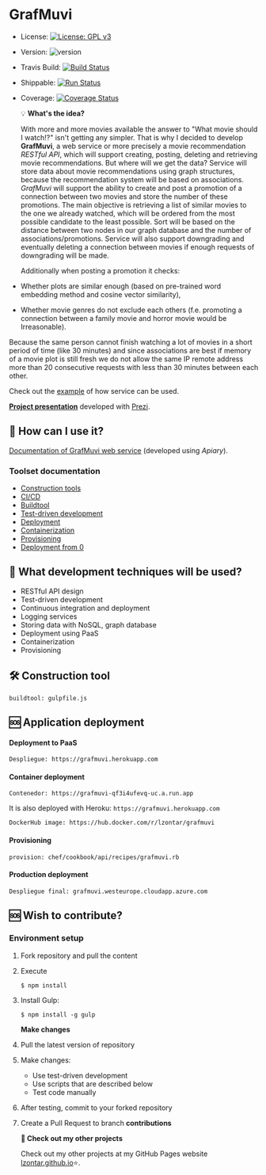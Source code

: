 # GrafMuvi

* License: [![License: GPL v3](https://img.shields.io/badge/License-GPLv3-blue.svg)](https://www.gnu.org/licenses/gpl-3.0)
* Version: ![version](https://img.shields.io/badge/version-0.4.1-blue)
* Travis Build: [![Build Status](https://travis-ci.com/lzontar/GrafMuvi.svg?branch=master)](https://travis-ci.com/lzontar/GrafMuvi)
* Shippable: [![Run Status](https://api.shippable.com/projects/5d950376945f6b00077d2707/badge?branch=master)](https://app.shippable.com/github/lzontar/GrafMuvi/dashboard)
* Coverage: [![Coverage Status](https://coveralls.io/repos/github/lzontar/GrafMuvi/badge.svg?branch=master)](https://coveralls.io/github/lzontar/GrafMuvi?branch=master)

  💡 **What's the idea?**

  With more and more movies available the answer to "What movie should I watch⁉" isn't getting any simpler. That is why I decided to develop **GrafMuvi**, a web service or more precisely a movie recommendation _RESTful API_, which will support creating, posting, deleting and retrieving movie recommendations. But where will we get the data? Service will store data about movie recommendations using graph structures, because the recommendation system will be based on associations. _GrafMuvi_ will support the ability to create and post a promotion of a connection between two movies and store the number of these promotions. The main objective is retrieving a list of similar movies to the one we already watched, which will be ordered from the most possible candidate to the least possible. Sort will be based on the distance between two nodes in our graph database and the number of associations/promotions. Service will also support downgrading and eventually deleting a connection between movies if enough requests of downgrading will be made.

  Additionally when posting a promotion it checks:

* Whether plots are similar enough \(based on pre-trained word embedding method and cosine vector similarity\),
* Whether movie genres do not exclude each others \(f.e. promoting a connection between a family movie and horror movie would be Irreasonable\).

Because the same person cannot finish watching a lot of movies in a short period of time \(like 30 minutes\) and since associations are best if memory of a movie plot is still fresh we do not allow the same IP remote address more than 20 consecutive requests with less than 30 minutes between each other.

Check out the [example](https://github.com/lzontar/GrafMuvi/blob/master/Example.pdf) of how service can be used.

[**Project presentation**](https://prezi.com/view/9WhXBqsVde1Dl0HGYy89/) developed with [Prezi](https://prezi.com/).

## 📃 How can I use it?

[Documentation of GrafMuvi web service](https://grafmuvi.docs.apiary.io/#) \(developed using _Apiary_\).

### Toolset documentation

* [Construction tools](https://lukaz.gitbook.io/grafmuvi/docs/construction_tools)
* [CI/CD](https://lukaz.gitbook.io/grafmuvi/docs/ci)
* [Buildtool](https://lukaz.gitbook.io/grafmuvi/docs/buildtool)
* [Test-driven development](https://lukaz.gitbook.io/grafmuvi/docs/test-driven_development)
* [Deployment](https://lukaz.gitbook.io/grafmuvi/docs/deployment)
* [Containerization](https://lukaz.gitbook.io/grafmuvi/docs/containerization)
* [Provisioning](https://lukaz.gitbook.io/grafmuvi/docs/provisioning)
* [Deployment from 0](https://lukaz.gitbook.io/grafmuvi/docs/deployment_from_zero)

## 📖 What development techniques will be used?

* RESTful API design
* Test-driven development
* Continuous integration and deployment
* Logging services
* Storing data with NoSQL, graph database
* Deployment using PaaS
* Containerization
* Provisioning

## 🛠 Construction tool

```text
buildtool: gulpfile.js
```

## 🆘 Application deployment

#### Deployment to PaaS

```text
Despliegue: https://grafmuvi.herokuapp.com
```

#### Container deployment

```text
Contenedor: https://grafmuvi-qf3i4ufevq-uc.a.run.app
```

It is also deployed with Heroku: `https://grafmuvi.herokuapp.com`

```text
DockerHub image: https://hub.docker.com/r/lzontar/grafmuvi
```

#### Provisioning

```text
provision: chef/cookbook/api/recipes/grafmuvi.rb
```

#### Production deployment

```text
Despliegue final: grafmuvi.westeurope.cloudapp.azure.com
```

## 🆘 Wish to contribute?

### Environment setup

1. Fork repository and pull the content
2. Execute

   ```text
   $ npm install
   ```

3. Install Gulp:

   ```text
   $ npm install -g gulp
   ```

   **Make changes**

4. Pull the latest version of repository
5. Make changes:
   * Use test-driven development
   * Use scripts that are described below
   * Test code manually
6. After testing, commit to your forked repository
7. Create a Pull Request to branch **contributions**

   **:link: Check out my other projects**

   Check out my other projects at my GitHub Pages website [lzontar.github.io](https://lzontar.github.io):star:.
